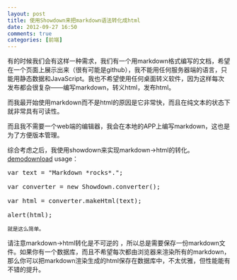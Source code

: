```yaml
---
layout: post
title: 使用Showdown来把markdown语法转化成html
date: 2012-09-27 16:50
comments: true
categories: [前端]
---
```


有的时候我们会有这样一种需求，我们有一个用markdown格式编写的文档，希望在一个页面上展示出来（很有可能是github），我不能用任何服务器端的语言，只能用静态数据和JavaScript。我也不希望使用任何桌面转义软件，因为这样每次发布都会很复杂——编写markdown，转义html，发布html。

而我最开始使用markdown而不是html的原因是它非常快，而且在纯文本的状态下就非常具有可读性。

而且我不需要一个web端的编辑器，我会在本地的APP上编写markdown，这也是为了方便版本管理。

综合考虑之后，我使用showdown来实现markdown-&gt;html的转化。
<a href="http://softwaremaniacs.org/playground/showdown-highlight/">demo</a><a href="http://softwaremaniacs.org/playground/showdown-highlight/showdown.js">download</a>
usage：
<pre>var text = "Markdown *rocks*.";

var converter = new Showdown.converter();  

var html = converter.makeHtml(text); 

alert(html);</pre><code>就是这么简单。</code>
请注意markdown-&gt;html转化是不可逆的 ，所以总是需要保存一份markdown文件。如果你有一个数据库，而且不希望每次都由浏览器来渲染所有的markdown，那么你可以把markdown渲染生成的html保存在数据库中，不太优雅，但性能能有不错的提升。

